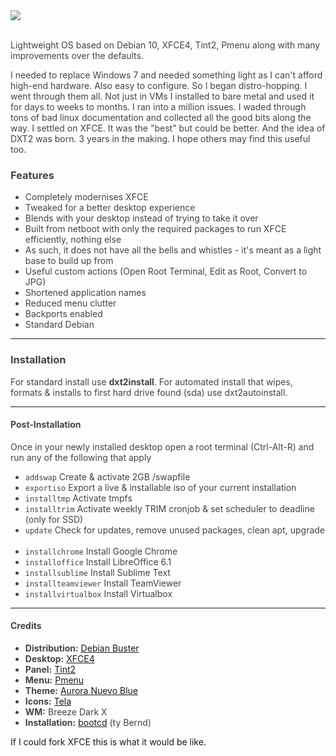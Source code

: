 <div style="color:#444444!important;">

<img src="https://raw.githubusercontent.com/dessington/dxt2/master/screenshot.png">
<br/>
<br/>
<p>Lightweight OS based on Debian 10, XFCE4, Tint2, Pmenu along with many improvements over the defaults.</p>

<p>I needed to replace Windows 7 and needed something light as I can't afford high-end hardware. Also easy to configure. So I began distro-hopping. I went through them all. Not just in VMs I installed to bare metal and used it for days to weeks to months. I ran into a million issues. I waded through tons of bad linux documentation and collected all the good bits along the way. I settled on XFCE. It was the "best" but could be better. And the idea of DXT2 was born. 3 years in the making. I hope others may find this useful too.</p>

<h3>Features</h3>
<ul>
  <li>Completely modernises XFCE</li>
  <li>Tweaked for a better desktop experience</li>
  <li>Blends with your desktop instead of trying to take it over</li>
  <li>Built from netboot with only the required packages to run XFCE efficiently, nothing else</li>
  <li>As such, it does not have all the bells and whistles - it's meant as a light base to build up from</li>
  <li>Useful custom actions (Open Root Terminal, Edit as Root, Convert to JPG)</li>
  <li>Shortened application names</li>
  <li>Reduced menu clutter</li>
  <li>Backports enabled</li>
  <li>Standard Debian</li>
</ul>

<hr>

<h3>Installation</h3>
For standard install use <b>dxt2install</b>. For automated install that wipes, formats & installs to first hard drive found (sda) use dxt2autoinstall. 

<hr>

<h4>Post-Installation</h4>
<p>Once in your newly installed desktop open a root terminal (Ctrl-Alt-R) and run any of the following that apply<p>
  <ul>
    <li><code>addswap</code> Create & activate 2GB /swapfile</li>
    <li><code>exportiso</code> Export a live & installable iso of your current installation</li>
    <li><code>installtmp</code> Activate tmpfs</li>
    <li><code>installtrim</code> Activate weekly TRIM cronjob & set scheduler to deadline (only for SSD)</li>
    <li><code>update</code> Check for updates, remove unused packages, clean apt, upgrade</li>
    <br/>
    <li><code>installchrome</code> Install Google Chrome</li>
    <li><code>installoffice</code> Install LibreOffice 6.1</li>
    <li><code>installsublime</code> Install Sublime Text</li>
    <li><code>installteamviewer</code> Install TeamViewer</li>    
    <li><code>installvirtualbox</code> Install Virtualbox</li> 
  </ul>
  
  <hr>
  
  <h4>Credits</h4>
  <ul>
  <li><b>Distribution:</b> <a href="https://www.debian.org/">Debian Buster</a></li>
  <li><b>Desktop:</b> <a href="https://www.xfce.org/">XFCE4</a></li>
  <li><b>Panel:</b> <a href="https://gitlab.com/o9000/tint2">Tint2</a></li>
  <li><b>Menu:</b> <a href="https://github.com/sgtpep/pmenu">Pmenu</a></li>
  <li><b>Theme:</b> <a href="https://www.gnome-look.org/p/1283611/">Aurora Nuevo Blue</a></li>
  <li><b>Icons:</b> <a href="https://github.com/vinceliuice/Tela-icon-theme">Tela</a></li>
  <li><b>WM:</b> Breeze Dark X</li>
  <li><b>Installation:</b> <a href="https://packages.debian.org/buster/bootcd">bootcd</a> (ty Bernd)</li>
<ul>

</div>

If I could fork XFCE this is what it would be like.

